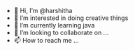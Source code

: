 - 👋 Hi, I’m @harshitha
- 👀 I’m interested in doing creative things
- 🌱 I’m currently learning java
- 💞️ I’m looking to collaborate on ...
- 📫 How to reach me ...

<!---
9618664099/9618664099 is a ✨ special ✨ repository because its `README.md` (this file) appears on your GitHub profile.
You can click the Preview link to take a look at your changes.
--->
